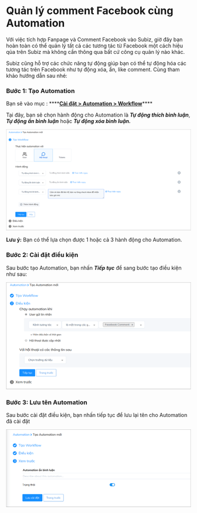 # Quản lý comment Facebook cùng Automation

Với việc tích hợp Fanpage và Comment Facebook vào Subiz, giờ đây bạn hoàn toàn có thể quản lý tất cả các tương tác từ Facebook một cách hiệu qủa trên Subiz mà không cần thông qua bất cứ công cụ quản lý nào khác.

Subiz cũng hỗ trợ các chức năng tự động giúp bạn có thể tự động hóa các tương tác trên Facebook như tự động xóa, ẩn, like comment. Cùng tham khảo hướng dẫn sau nhé:

### Bước 1: Tạo Automation

Bạn sẽ vào mục : ****[**Cài đặt &gt; Automation &gt; Workflow**](https://app.subiz.com/settings/automation-workflow)\*\*\*\*

Tại đây, bạn sẽ chọn hành động cho Automation là _**Tự động thích bình luận**_, _**Tự động ẩn bình luận**_ hoặc _**Tự động xóa bình luận.**_

![Thi&#x1EBF;t l&#x1EAD;p h&#xE0;nh &#x111;&#x1ED9;ng cho Automaion](../../../.gitbook/assets/automation-hanh-dong.png)

**Lưu ý:** Bạn có thể lựa chọn được 1 hoặc cả 3 hành động cho Automation.

### Bước 2: Cài đặt điều kiện

Sau bước tạo Automation, bạn nhấn _**Tiếp tục**_ để sang bước tạo điều kiện như sau:

![T&#x1EA1;o &#x111;i&#x1EC1;u ki&#x1EC7;n Automation](../../../.gitbook/assets/dieu-kien-2.png)

### Bước 3: Lưu tên Automation

Sau bước cài đặt điều kiện, bạn nhấn tiếp tục để lưu lại tên cho Automation đã cài đặt

![L&#x1B0;u t&#xEA;n Automation](../../../.gitbook/assets/luu-ten-4.png)







